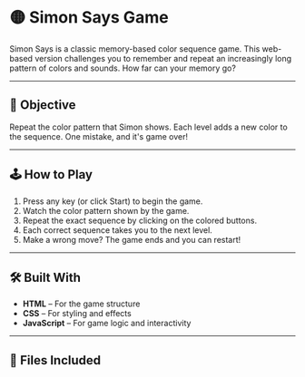# 🟡 Simon Says Game

Simon Says is a classic memory-based color sequence game. This web-based version challenges you to remember and repeat an increasingly long pattern of colors and sounds. How far can your memory go?

---

## 🎯 Objective

Repeat the color pattern that Simon shows. Each level adds a new color to the sequence. One mistake, and it's game over!

---

## 🕹️ How to Play

1. Press any key (or click Start) to begin the game.
2. Watch the color pattern shown by the game.
3. Repeat the exact sequence by clicking on the colored buttons.
4. Each correct sequence takes you to the next level.
5. Make a wrong move? The game ends and you can restart!

---

## 🛠️ Built With

- **HTML** – For the game structure  
- **CSS** – For styling and effects  
- **JavaScript** – For game logic and interactivity

---

## 📁 Files Included

